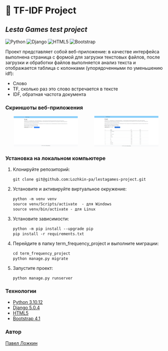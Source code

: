 
# 📃 TF-IDF Project 
## _Lesta Games test project_

![Python](https://img.shields.io/badge/python-3670A0?style=for-the-badge&logo=python&logoColor=ffdd54) ![Django](https://img.shields.io/badge/django-%23092E20.svg?style=for-the-badge&logo=django&logoColor=white) ![HTML5](https://img.shields.io/badge/html5-%23E34F26.svg?style=for-the-badge&logo=html5&logoColor=white) ![Bootstrap](https://img.shields.io/badge/bootstrap-%238511FA.svg?style=for-the-badge&logo=bootstrap&logoColor=white)

Проект представляет собой веб-приложение: в качестве интерфейса выполнена страница с формой для загрузки текстовых файлов, после загрузки и обработки файлов выполняется анализ текста и отображается таблица с колонками (упорядоченными по уменьшению idf):
* Слово
* TF, сколько раз это слово встречается в тексте
* IDF, обратная частота документа

### __Скриншоты веб-приложения__
<div style="display: flex; justify-content: space-between; align-items: center;">
  <a href="./term_frequency_project/data/img/0001.png" style="display: block; margin: 0 auto;">
    <img src="./term_frequency_project/data/img/0001.png" alt="Начальная страница" width="200"/>
  </a>
  <a href="./term_frequency_project/data/img/0002.png" style="display: block; margin: 0 auto;">
    <img src="./term_frequency_project/data/img/0002.png" alt="Таблица" width="200"/>
  </a>
</div>

### __Установка на локальном компьютере__
1. Клонируйте репозиторий:
    ```
    git clone git@github.com:Lozhkin-pa/lestagames-project.git
    ```
2. Установите и активируйте виртуальное окружение:
    ```
    python -m venv venv
    source venv/Scripts/activate  - для Windows
    source venv/bin/activate - для Linux
    ```
3. Установите зависимости:
    ```
    python -m pip install --upgrade pip
    pip install -r requirements.txt
    ```
4. Перейдите в папку term_frequency_project и выполните миграции:
    ```
    cd term_frequency_project
    python manage.py migrate
    ```
5. Запустите проект:
    ```
    python manage.py runserver
    ```
### __Технологии__
* [Python 3.10.12](https://www.python.org/doc/)
* [Django 5.0.4](https://docs.djangoproject.com/)
* [HTML5](https://html.com/document/)
* [Bootstrap 4.1](https://getbootstrap.com/docs/4.1/getting-started/introduction/)

### __Автор__
[Павел Ложкин](https://github.com/Lozhkin-pa)
